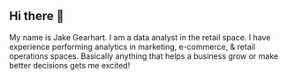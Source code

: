 ## Hi there 👋

My name is Jake Gearhart. I am a data analyst in the retail space. I have experience performing analytics in marketing, e-commerce, & retail operations spaces. Basically anything that helps a business grow or make better decisions gets me excited!

